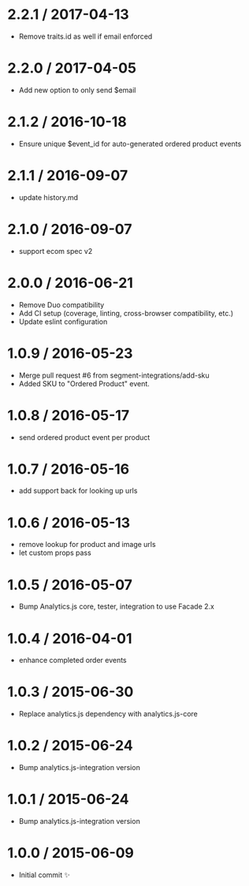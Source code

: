 
2.2.1 / 2017-04-13
==================

  * Remove traits.id as well if email enforced

2.2.0 / 2017-04-05
==================

  * Add new option to only send $email

2.1.2 / 2016-10-18
==================

  * Ensure unique $event_id for auto-generated  ordered product events

2.1.1 / 2016-09-07
==================

  * update history.md

2.1.0 / 2016-09-07
==================
  * support ecom spec v2

2.0.0 / 2016-06-21
==================

  * Remove Duo compatibility
  * Add CI setup (coverage, linting, cross-browser compatibility, etc.)
  * Update eslint configuration


1.0.9 / 2016-05-23
==================

  * Merge pull request #6 from segment-integrations/add-sku
  * Added SKU to "Ordered Product" event.

1.0.8 / 2016-05-17
==================

  * send ordered product event per product

1.0.7 / 2016-05-16
==================

  * add support back for looking up urls

1.0.6 / 2016-05-13
==================

  * remove lookup for product and image urls
  * let custom props pass

1.0.5 / 2016-05-07
==================

  * Bump Analytics.js core, tester, integration to use Facade 2.x

1.0.4 / 2016-04-01
==================

  * enhance completed order events

1.0.3 / 2015-06-30
==================

  * Replace analytics.js dependency with analytics.js-core

1.0.2 / 2015-06-24
==================

  * Bump analytics.js-integration version

1.0.1 / 2015-06-24
==================

  * Bump analytics.js-integration version

1.0.0 / 2015-06-09
==================

  * Initial commit :sparkles:

